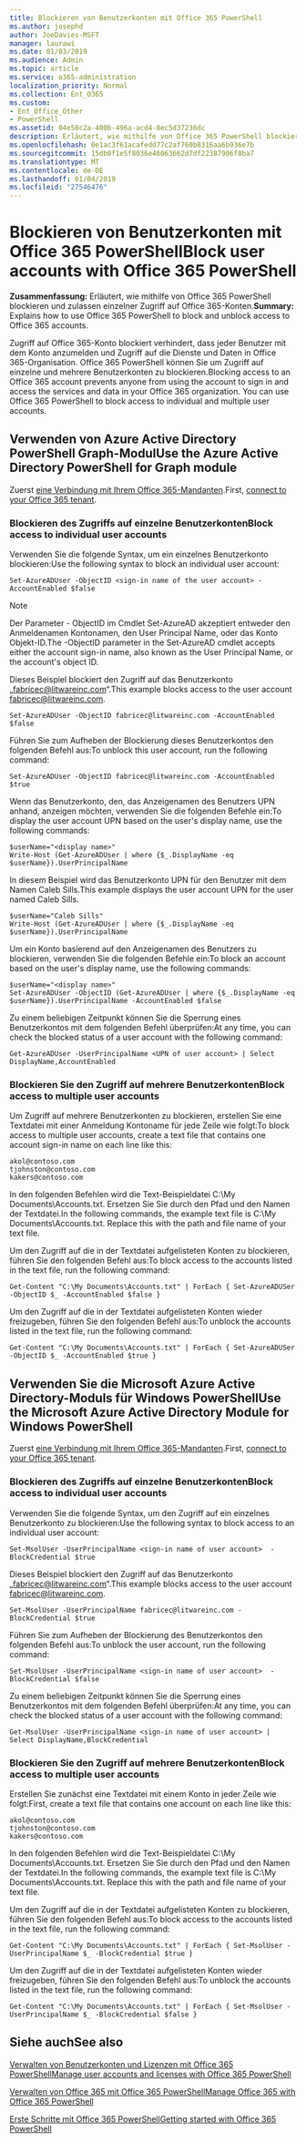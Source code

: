 ```yaml
---
title: Blockieren von Benutzerkonten mit Office 365 PowerShell
ms.author: josephd
author: JoeDavies-MSFT
manager: laurawi
ms.date: 01/03/2019
ms.audience: Admin
ms.topic: article
ms.service: o365-administration
localization_priority: Normal
ms.collection: Ent_O365
ms.custom:
- Ent_Office_Other
- PowerShell
ms.assetid: 04e58c2a-400b-496a-acd4-8ec5d37236dc
description: Erläutert, wie mithilfe von Office 365 PowerShell blockieren und zulassen einzelner Zugriff auf Office 365-Konten.
ms.openlocfilehash: 0e1ac3f61acafedd77c2af760b8316aa6b936e7b
ms.sourcegitcommit: 15db0f1e5f8036e46063662d7df22387906f8ba7
ms.translationtype: MT
ms.contentlocale: de-DE
ms.lasthandoff: 01/04/2019
ms.locfileid: "27546476"
---
```

# <a name="block-user-accounts-with-office-365-powershell"></a><span data-ttu-id="ba761-103">Blockieren von Benutzerkonten mit Office 365 PowerShell</span><span class="sxs-lookup"><span data-stu-id="ba761-103">Block user accounts with Office 365 PowerShell</span></span>

<span data-ttu-id="ba761-104">**Zusammenfassung:**  Erläutert, wie mithilfe von Office 365 PowerShell blockieren und zulassen einzelner Zugriff auf Office 365-Konten.</span><span class="sxs-lookup"><span data-stu-id="ba761-104">**Summary:**  Explains how to use Office 365 PowerShell to block and unblock access to Office 365 accounts.</span></span>
  
<span data-ttu-id="ba761-p101">Zugriff auf Office 365-Konto blockiert verhindert, dass jeder Benutzer mit dem Konto anzumelden und Zugriff auf die Dienste und Daten in Office 365-Organisation. Office 365 PowerShell können Sie um Zugriff auf einzelne und mehrere Benutzerkonten zu blockieren.</span><span class="sxs-lookup"><span data-stu-id="ba761-p101">Blocking access to an Office 365 account prevents anyone from using the account to sign in and access the services and data in your Office 365 organization. You can use Office 365 PowerShell to block access to individual and multiple user accounts.</span></span>

## <a name="use-the-azure-active-directory-powershell-for-graph-module"></a><span data-ttu-id="ba761-107">Verwenden von Azure Active Directory PowerShell Graph-Modul</span><span class="sxs-lookup"><span data-stu-id="ba761-107">Use the Azure Active Directory PowerShell for Graph module</span></span>

<span data-ttu-id="ba761-108">Zuerst [eine Verbindung mit Ihrem Office 365-Mandanten](connect-to-office-365-powershell.md#connect-with-the-azure-active-directory-powershell-for-graph-module).</span><span class="sxs-lookup"><span data-stu-id="ba761-108">First, [connect to your Office 365 tenant](connect-to-office-365-powershell.md#connect-with-the-azure-active-directory-powershell-for-graph-module).</span></span>
 
### <a name="block-access-to-individual-user-accounts"></a><span data-ttu-id="ba761-109">Blockieren des Zugriffs auf einzelne Benutzerkonten</span><span class="sxs-lookup"><span data-stu-id="ba761-109">Block access to individual user accounts</span></span>

<span data-ttu-id="ba761-110">Verwenden Sie die folgende Syntax, um ein einzelnes Benutzerkonto blockieren:</span><span class="sxs-lookup"><span data-stu-id="ba761-110">Use the following syntax to block an individual user account:</span></span>
  
```
Set-AzureADUser -ObjectID <sign-in name of the user account> -AccountEnabled $false
```

> [!NOTE]
> <span data-ttu-id="ba761-111">Der Parameter - ObjectID im Cmdlet Set-AzureAD akzeptiert entweder den Anmeldenamen Kontonamen, den User Principal Name, oder das Konto Objekt-ID.</span><span class="sxs-lookup"><span data-stu-id="ba761-111">The -ObjectID parameter in the Set-AzureAD cmdlet accepts either the account sign-in name, also known as the User Principal Name, or the account's object ID.</span></span> 
  
<span data-ttu-id="ba761-112">Dieses Beispiel blockiert den Zugriff auf das Benutzerkonto „fabricec@litwareinc.com“.</span><span class="sxs-lookup"><span data-stu-id="ba761-112">This example blocks access to the user account fabricec@litwareinc.com.</span></span>
  
```
Set-AzureADUser -ObjectID fabricec@litwareinc.com -AccountEnabled $false
```

<span data-ttu-id="ba761-113">Führen Sie zum Aufheben der Blockierung dieses Benutzerkontos den folgenden Befehl aus:</span><span class="sxs-lookup"><span data-stu-id="ba761-113">To unblock this user account, run the following command:</span></span>
  
```
Set-AzureADUser -ObjectID fabricec@litwareinc.com -AccountEnabled $true
```

<span data-ttu-id="ba761-114">Wenn das Benutzerkonto, den, das Anzeigenamen des Benutzers UPN anhand, anzeigen möchten, verwenden Sie die folgenden Befehle ein:</span><span class="sxs-lookup"><span data-stu-id="ba761-114">To display the user account UPN based on the user's display name, use the following commands:</span></span>
  
```
$userName="<display name>"
Write-Host (Get-AzureADUser | where {$_.DisplayName -eq $userName}).UserPrincipalName

```

<span data-ttu-id="ba761-115">In diesem Beispiel wird das Benutzerkonto UPN für den Benutzer mit dem Namen Caleb Sills.</span><span class="sxs-lookup"><span data-stu-id="ba761-115">This example displays the user account UPN for the user named Caleb Sills.</span></span>
  
```
$userName="Caleb Sills"
Write-Host (Get-AzureADUser | where {$_.DisplayName -eq $userName}).UserPrincipalName
```

<span data-ttu-id="ba761-116">Um ein Konto basierend auf den Anzeigenamen des Benutzers zu blockieren, verwenden Sie die folgenden Befehle ein:</span><span class="sxs-lookup"><span data-stu-id="ba761-116">To block an account based on the user's display name, use the following commands:</span></span>
  
```
$userName="<display name>"
Set-AzureADUser -ObjectID (Get-AzureADUser | where {$_.DisplayName -eq $userName}).UserPrincipalName -AccountEnabled $false

```

<span data-ttu-id="ba761-117">Zu einem beliebigen Zeitpunkt können Sie die Sperrung eines Benutzerkontos mit dem folgenden Befehl überprüfen:</span><span class="sxs-lookup"><span data-stu-id="ba761-117">At any time, you can check the blocked status of a user account with the following command:</span></span>
  
```
Get-AzureADUser -UserPrincipalName <UPN of user account> | Select DisplayName,AccountEnabled
```

### <a name="block-access-to-multiple-user-accounts"></a><span data-ttu-id="ba761-118">Blockieren Sie den Zugriff auf mehrere Benutzerkonten</span><span class="sxs-lookup"><span data-stu-id="ba761-118">Block access to multiple user accounts</span></span>

<span data-ttu-id="ba761-119">Um Zugriff auf mehrere Benutzerkonten zu blockieren, erstellen Sie eine Textdatei mit einer Anmeldung Kontoname für jede Zeile wie folgt:</span><span class="sxs-lookup"><span data-stu-id="ba761-119">To block access to multiple user accounts, create a text file that contains one account sign-in name on each line like this:</span></span>
    
  ```
akol@contoso.com
tjohnston@contoso.com
kakers@contoso.com
  ```

<span data-ttu-id="ba761-p102">In den folgenden Befehlen wird die Text-Beispieldatei C:\My Documents\Accounts.txt. Ersetzen Sie Sie durch den Pfad und den Namen der Textdatei.</span><span class="sxs-lookup"><span data-stu-id="ba761-p102">In the following commands, the example text file is C:\My Documents\Accounts.txt. Replace this with the path and file name of your text file.</span></span>
  
<span data-ttu-id="ba761-122">Um den Zugriff auf die in der Textdatei aufgelisteten Konten zu blockieren, führen Sie den folgenden Befehl aus:</span><span class="sxs-lookup"><span data-stu-id="ba761-122">To block access to the accounts listed in the text file, run the following command:</span></span>
    
```
Get-Content "C:\My Documents\Accounts.txt" | ForEach { Set-AzureADUSer -ObjectID $_ -AccountEnabled $false }
```

<span data-ttu-id="ba761-123">Um den Zugriff auf die in der Textdatei aufgelisteten Konten wieder freizugeben, führen Sie den folgenden Befehl aus:</span><span class="sxs-lookup"><span data-stu-id="ba761-123">To unblock the accounts listed in the text file, run the following command:</span></span>
    
```
Get-Content "C:\My Documents\Accounts.txt" | ForEach { Set-AzureADUSer -ObjectID $_ -AccountEnabled $true }
```

## <a name="use-the-microsoft-azure-active-directory-module-for-windows-powershell"></a><span data-ttu-id="ba761-124">Verwenden Sie die Microsoft Azure Active Directory-Moduls für Windows PowerShell</span><span class="sxs-lookup"><span data-stu-id="ba761-124">Use the Microsoft Azure Active Directory Module for Windows PowerShell</span></span>

<span data-ttu-id="ba761-125">Zuerst [eine Verbindung mit Ihrem Office 365-Mandanten](connect-to-office-365-powershell.md#connect-with-the-microsoft-azure-active-directory-module-for-windows-powershell).</span><span class="sxs-lookup"><span data-stu-id="ba761-125">First, [connect to your Office 365 tenant](connect-to-office-365-powershell.md#connect-with-the-microsoft-azure-active-directory-module-for-windows-powershell).</span></span>

    
### <a name="block-access-to-individual-user-accounts"></a><span data-ttu-id="ba761-126">Blockieren des Zugriffs auf einzelne Benutzerkonten</span><span class="sxs-lookup"><span data-stu-id="ba761-126">Block access to individual user accounts</span></span>

<span data-ttu-id="ba761-127">Verwenden Sie die folgende Syntax, um den Zugriff auf ein einzelnes Benutzerkonto zu blockieren:</span><span class="sxs-lookup"><span data-stu-id="ba761-127">Use the following syntax to block access to an individual user account:</span></span>
  
```
Set-MsolUser -UserPrincipalName <sign-in name of user account>  -BlockCredential $true
```

<span data-ttu-id="ba761-128">Dieses Beispiel blockiert den Zugriff auf das Benutzerkonto „fabricec@litwareinc.com“.</span><span class="sxs-lookup"><span data-stu-id="ba761-128">This example blocks access to the user account fabricec@litwareinc.com.</span></span>
  
```
Set-MsolUser -UserPrincipalName fabricec@litwareinc.com -BlockCredential $true
```

<span data-ttu-id="ba761-129">Führen Sie zum Aufheben der Blockierung des Benutzerkontos den folgenden Befehl aus:</span><span class="sxs-lookup"><span data-stu-id="ba761-129">To unblock the user account, run the following command:</span></span>
  
```
Set-MsolUser -UserPrincipalName <sign-in name of user account>  -BlockCredential $false
```

<span data-ttu-id="ba761-130">Zu einem beliebigen Zeitpunkt können Sie die Sperrung eines Benutzerkontos mit dem folgenden Befehl überprüfen:</span><span class="sxs-lookup"><span data-stu-id="ba761-130">At any time, you can check the blocked status of a user account with the following command:</span></span>
  
```
Get-MsolUser -UserPrincipalName <sign-in name of user account> | Select DisplayName,BlockCredential
```

### <a name="block-access-to-multiple-user-accounts"></a><span data-ttu-id="ba761-131">Blockieren Sie den Zugriff auf mehrere Benutzerkonten</span><span class="sxs-lookup"><span data-stu-id="ba761-131">Block access to multiple user accounts</span></span>

<span data-ttu-id="ba761-132">Erstellen Sie zunächst eine Textdatei mit einem Konto in jeder Zeile wie folgt:</span><span class="sxs-lookup"><span data-stu-id="ba761-132">First, create a text file that contains one account on each line like this:</span></span>
    
  ```
akol@contoso.com
tjohnston@contoso.com
kakers@contoso.com
  ```
<span data-ttu-id="ba761-p103">In den folgenden Befehlen wird die Text-Beispieldatei C:\My Documents\Accounts.txt. Ersetzen Sie Sie durch den Pfad und den Namen der Textdatei.</span><span class="sxs-lookup"><span data-stu-id="ba761-p103">In the following commands, the example text file is C:\My Documents\Accounts.txt. Replace this with the path and file name of your text file.</span></span>
    
<span data-ttu-id="ba761-135">Um den Zugriff auf die in der Textdatei aufgelisteten Konten zu blockieren, führen Sie den folgenden Befehl aus:</span><span class="sxs-lookup"><span data-stu-id="ba761-135">To block access to the accounts listed in the text file, run the following command:</span></span>
    
  ```
  Get-Content "C:\My Documents\Accounts.txt" | ForEach { Set-MsolUser -UserPrincipalName $_ -BlockCredential $true }
  ```
<span data-ttu-id="ba761-136">Um den Zugriff auf die in der Textdatei aufgelisteten Konten wieder freizugeben, führen Sie den folgenden Befehl aus:</span><span class="sxs-lookup"><span data-stu-id="ba761-136">To unblock the accounts listed in the text file, run the following command:</span></span>
    
  ```
  Get-Content "C:\My Documents\Accounts.txt" | ForEach { Set-MsolUser -UserPrincipalName $_ -BlockCredential $false }
  ```

## <a name="see-also"></a><span data-ttu-id="ba761-137">Siehe auch</span><span class="sxs-lookup"><span data-stu-id="ba761-137">See also</span></span>

[<span data-ttu-id="ba761-138">Verwalten von Benutzerkonten und Lizenzen mit Office 365 PowerShell</span><span class="sxs-lookup"><span data-stu-id="ba761-138">Manage user accounts and licenses with Office 365 PowerShell</span></span>](manage-user-accounts-and-licenses-with-office-365-powershell.md)
  
[<span data-ttu-id="ba761-139">Verwalten von Office 365 mit Office 365 PowerShell</span><span class="sxs-lookup"><span data-stu-id="ba761-139">Manage Office 365 with Office 365 PowerShell</span></span>](manage-office-365-with-office-365-powershell.md)
  
[<span data-ttu-id="ba761-140">Erste Schritte mit Office 365 PowerShell</span><span class="sxs-lookup"><span data-stu-id="ba761-140">Getting started with Office 365 PowerShell</span></span>](getting-started-with-office-365-powershell.md)
